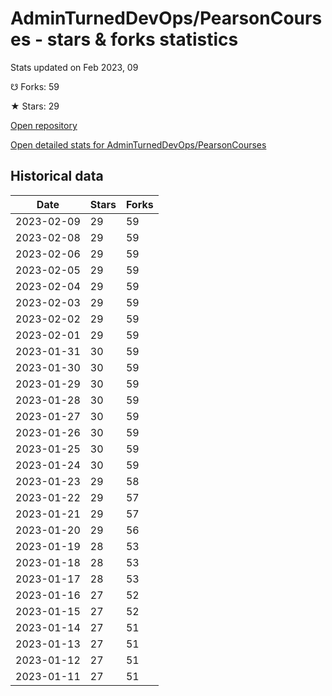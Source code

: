 # AdminTurnedDevOps/PearsonCourses - stars & forks statistics

Stats updated on Feb 2023, 09

☋ Forks: 59

★ Stars: 29

[Open repository](https://github.com/AdminTurnedDevOps/PearsonCourses)

[Open detailed stats for AdminTurnedDevOps/PearsonCourses](https://reviewgithub.com/rep/AdminTurnedDevOps/PearsonCourses)

## Historical data
| Date | Stars | Forks |
|------|-------|-------|
| 2023-02-09 | 29 | 59 | 
| 2023-02-08 | 29 | 59 | 
| 2023-02-06 | 29 | 59 | 
| 2023-02-05 | 29 | 59 | 
| 2023-02-04 | 29 | 59 | 
| 2023-02-03 | 29 | 59 | 
| 2023-02-02 | 29 | 59 | 
| 2023-02-01 | 29 | 59 | 
| 2023-01-31 | 30 | 59 | 
| 2023-01-30 | 30 | 59 | 
| 2023-01-29 | 30 | 59 | 
| 2023-01-28 | 30 | 59 | 
| 2023-01-27 | 30 | 59 | 
| 2023-01-26 | 30 | 59 | 
| 2023-01-25 | 30 | 59 | 
| 2023-01-24 | 30 | 59 | 
| 2023-01-23 | 29 | 58 | 
| 2023-01-22 | 29 | 57 | 
| 2023-01-21 | 29 | 57 | 
| 2023-01-20 | 29 | 56 | 
| 2023-01-19 | 28 | 53 | 
| 2023-01-18 | 28 | 53 | 
| 2023-01-17 | 28 | 53 | 
| 2023-01-16 | 27 | 52 | 
| 2023-01-15 | 27 | 52 | 
| 2023-01-14 | 27 | 51 | 
| 2023-01-13 | 27 | 51 | 
| 2023-01-12 | 27 | 51 | 
| 2023-01-11 | 27 | 51 | 

